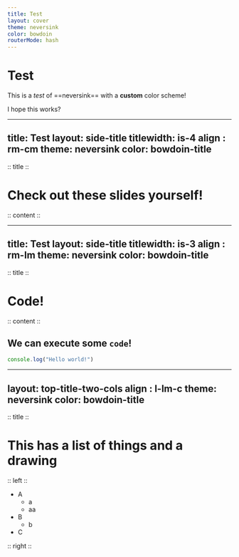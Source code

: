 ```yaml
---
title: Test
layout: cover
theme: neversink
color: bowdoin
routerMode: hash
---
```


# Test
This is a _test_ of ==neversink== with a **custom** color scheme!  

I hope this works?

---
title: Test
layout: side-title
titlewidth: is-4
align : rm-cm
theme: neversink
color: bowdoin-title
---

:: title ::

# Check out these slides yourself!

:: content ::

<QRCode value="https://christopherwmm.github.io/lectures/week_01/test1/" :size="300" render-as="svg" />

---
title: Test
layout: side-title
titlewidth: is-3
align : rm-lm
theme: neversink
color: bowdoin-title
---

:: title ::

# Code!

:: content ::

## We can execute some `code`!

```ts {monaco-run} {autorun:true, editorOptions: { lineNumbers:'on'}}
console.log("Hello world!")
```

---
layout: top-title-two-cols
align : l-lm-c
theme: neversink
color: bowdoin-title
---

:: title ::

# This has a list of things and a drawing

:: left ::

- A
  + a
  + aa
- B
  + b
- C

:: right ::

<Excalidraw drawFilePath="./test.excalidraw" />